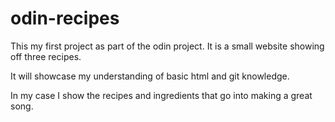 # odin-recipes
This my first project as part of the odin project. 
It is a small website showing off three recipes.

It will showcase my understanding of basic html and git knowledge.

In my case I show the recipes and ingredients that go into making a great song.

